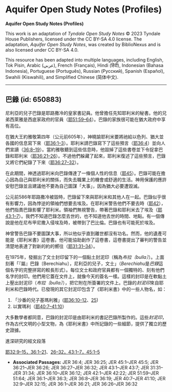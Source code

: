 # Aquifer Open Study Notes (Profiles)

**Aquifer Open Study Notes (Profiles)**

This work is an adaptation of *Tyndale Open Study Notes* © 2023 Tyndale House Publishers, licensed under the CC BY\-SA 4\.0 license. The adaptation, *Aquifer Open Study Notes*, was created by BiblioNexus and is also licensed under CC BY\-SA 4\.0\.

This resource has been adapted into multiple languages, including English, Tok Pisin, Arabic (عربي), French (Français), Hindi (हिंदी), Indonesian (Bahasa Indonesia), Portuguese (Português), Russian (Русский), Spanish (Español), Swahili (Kiswahili), and Simplified Chinese (简体中文).



--------------------------------

## 巴錄 (id: 650883)

尼利亞的兒子巴錄是耶路撒冷的皇家書記員。他曾擔任先知耶利米的秘書。他的兄弟西萊雅是西底家政府的官員（[耶51:59–64](https://ref.ly/Jer51:59-Jer51:64)）。巴錄的家族很可能在猶大政府中享有高位。

在猶大王約雅敬第四年（公元前605年），神曉諭耶利米要將祂給以色列、猶大並各國的信息寫下來（[耶36:1–3](https://ref.ly/Jer36:1-Jer36:3)）。耶利米請巴錄寫下了這些預言（[耶36:4](https://ref.ly/Jer36:4)）並向人們宣讀（[36:8–19](https://ref.ly/Jer36:8-Jer36:19)）。當約雅敬聽到這些信息時，他毀掉了這些書卷並下令捉拿巴錄和耶利米（[耶36:21–26](https://ref.ly/Jer36:21-Jer36:26)）。不過他們躲藏了起來，耶利米復述了這些預言，巴錄又將它們紀錄了下來（[耶36:27–32](https://ref.ly/Jer36:27-Jer36:32)）。

在此期間，神透過耶利米向巴錄傳達了一條個人性的信息（[耶45](https://ref.ly/Jer45:1-Jer45:5)）。巴錄可能在擔心因為自己與耶利米的關係，而失去職業上的機會或舒適的生活。神用保護的應許安慰巴錄並且建議他不要為自己圖謀「大事」，因為猶大必要遭毀滅。

公元前586年耶路撒冷被毀時，巴錄留下來與耶利米和其他人在一起。巴錄似乎很有影響力，因為悖逆的領袖們想要去埃及。在耶利米警告他們不要去時（[耶42](https://ref.ly/Jer42:1-Jer42:22)），他們指責巴錄影響了耶利米。領袖們無視警告，帶著巴錄和耶利米去了埃及（[耶43:1–7](https://ref.ly/Jer43:1-Jer43:7)）。我們不知道巴錄怎麼去世的，也不知道他去世的時間、地點。有一個傳說是他在尼布甲尼撒入侵埃及時，被帶到了巴比倫。巴錄也有可能死於埃及。

神曾警告巴錄不要圖謀大事，所以他似乎直到離世都沒有功名。然而，他的遺產可能是《耶利米書》這卷書。他可能協助創作了這卷書，這卷書提出了審判的警告並清楚地表達了對新的約的嚮往（[耶31:31–34](https://ref.ly/Jer31:31-Jer31:34)）。

在1975年，發掘出了文士封印留下的一個黏土封泥印（稱為*布拉〔bulla〕*）。上面刻著「『屬』巴錄〔Berechiahu〕，尼利亞的兒子，文士」（*Berechiahu*是*巴錄*這個名字的完整拼寫的較長形式）。每位文士和政府官員都有一個獨特的、刻有他們名字的封印。他們用它蓋在文件上，就像今天的簽名一樣。這樣的封印是在軟黏土上壓出封泥印（*布拉〔bulla〕*），把它附在所簽署的文件上。巴錄的*封泥印*來自耶利米和巴錄時代。已發現的其它封泥印包含了《耶利米書》中的一些人物名，如：

1. 「沙番的兒子基瑪利雅」([耶36:10–12](https://ref.ly/Jer36:10-Jer36:12)、[25](https://ref.ly/Jer36:25))
2. 以實瑪利（[耶40:7–41:10](https://ref.ly/Jer40:7-Jer41:10)）

大多數學者都同意，巴錄的封泥印是由耶利米的書記巴錄所製作的。這些*封泥印*，作為古代文明的小型文物，為《耶利米書》中所記錄的一些細節，提供了獨立的歷史證據。

進深研究的經文段落

[耶32:9–15，](https://ref.ly/Jer32:9-Jer32:15)[36:1–21](https://ref.ly/Jer36:1-Jer36:21)、[26–32，](https://ref.ly/Jer36:26-Jer36:32)[43:1–7，](https://ref.ly/Jer43:1-Jer43:7)[45:1–5](https://ref.ly/Jer45:1-Jer45:5)

* **Associated Passages:** JER 36:4; JER 36:25; JER 45:1–JER 45:5; JER 36:21–JER 36:26; JER 36:27–JER 36:32; JER 43:1–JER 43:7; JER 31:31–JER 31:34; JER 36:10–JER 36:12; JER 42:1–JER 42:22; JER 51:59–JER 51:64; JER 36:1–JER 36:3; JER 36:8–JER 36:19; JER 40:7–JER 41:10; JER 32:9–JER 32:15; JER 36:1–JER 36:21; JER 36:26–JER 36:32

